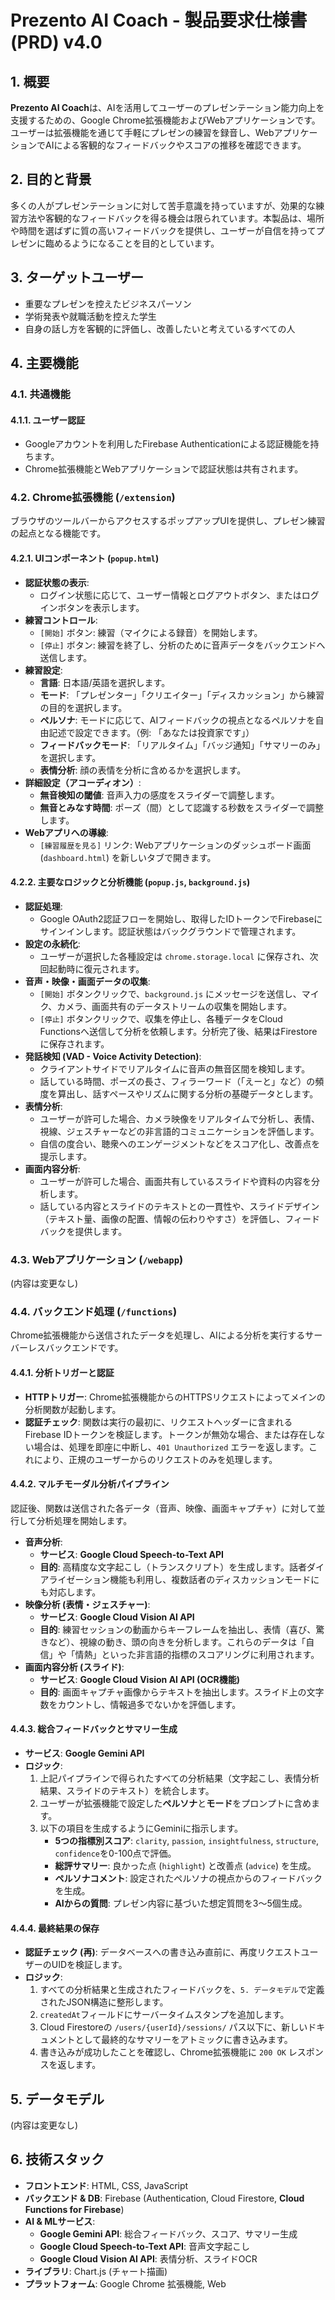 # Prezento AI Coach - 製品要求仕様書 (PRD) v4.0

## 1. 概要

**Prezento AI Coach**は、AIを活用してユーザーのプレゼンテーション能力向上を支援するための、Google Chrome拡張機能およびWebアプリケーションです。ユーザーは拡張機能を通じて手軽にプレゼンの練習を録音し、WebアプリケーションでAIによる客観的なフィードバックやスコアの推移を確認できます。

## 2. 目的と背景

多くの人がプレゼンテーションに対して苦手意識を持っていますが、効果的な練習方法や客観的なフィードバックを得る機会は限られています。本製品は、場所や時間を選ばずに質の高いフィードバックを提供し、ユーザーが自信を持ってプレゼンに臨めるようになることを目的としています。

## 3. ターゲットユーザー

*   重要なプレゼンを控えたビジネスパーソン
*   学術発表や就職活動を控えた学生
*   自身の話し方を客観的に評価し、改善したいと考えているすべての人

## 4. 主要機能

### 4.1. 共通機能

#### 4.1.1. ユーザー認証

*   Googleアカウントを利用したFirebase Authenticationによる認証機能を持ちます。
*   Chrome拡張機能とWebアプリケーションで認証状態は共有されます。

### 4.2. Chrome拡張機能 (`/extension`)

ブラウザのツールバーからアクセスするポップアップUIを提供し、プレゼン練習の起点となる機能です。

#### 4.2.1. UIコンポーネント (`popup.html`)

*   **認証状態の表示**:
    *   ログイン状態に応じて、ユーザー情報とログアウトボタン、またはログインボタンを表示します。
*   **練習コントロール**:
    *   `[開始]` ボタン: 練習（マイクによる録音）を開始します。
    *   `[停止]` ボタン: 練習を終了し、分析のために音声データをバックエンドへ送信します。
*   **練習設定**:
    *   **言語**: 日本語/英語を選択します。
    *   **モード**: 「プレゼンター」「クリエイター」「ディスカッション」から練習の目的を選択します。
    *   **ペルソナ**: モードに応じて、AIフィードバックの視点となるペルソナを自由記述で設定できます。（例: 「あなたは投資家です」）
    *   **フィードバックモード**: 「リアルタイム」「バッジ通知」「サマリーのみ」を選択します。
    *   **表情分析**: 顔の表情を分析に含めるかを選択します。
*   **詳細設定（アコーディオン）**:
    *   **無音検知の閾値**: 音声入力の感度をスライダーで調整します。
    *   **無音とみなす時間**: ポーズ（間）として認識する秒数をスライダーで調整します。
*   **Webアプリへの導線**:
    *   `[練習履歴を見る]` リンク: Webアプリケーションのダッシュボード画面 (`dashboard.html`) を新しいタブで開きます。

#### 4.2.2. 主要なロジックと分析機能 (`popup.js`, `background.js`)

*   **認証処理**:
    *   Google OAuth2認証フローを開始し、取得したIDトークンでFirebaseにサインインします。認証状態はバックグラウンドで管理されます。
*   **設定の永続化**:
    *   ユーザーが選択した各種設定は `chrome.storage.local` に保存され、次回起動時に復元されます。
*   **音声・映像・画面データの収集**:
    *   `[開始]` ボタンクリックで、`background.js` にメッセージを送信し、マイク、カメラ、画面共有のデータストリームの収集を開始します。
    *   `[停止]` ボタンクリックで、収集を停止し、各種データをCloud Functionsへ送信して分析を依頼します。分析完了後、結果はFirestoreに保存されます。
*   **発話検知 (VAD - Voice Activity Detection)**:
    *   クライアントサイドでリアルタイムに音声の無音区間を検知します。
    *   話している時間、ポーズの長さ、フィラーワード（「えーと」など）の頻度を算出し、話すペースやリズムに関する分析の基礎データとします。
*   **表情分析**:
    *   ユーザーが許可した場合、カメラ映像をリアルタイムで分析し、表情、視線、ジェスチャーなどの非言語的コミュニケーションを評価します。
    *   自信の度合い、聴衆へのエンゲージメントなどをスコア化し、改善点を提示します。
*   **画面内容分析**:
    *   ユーザーが許可した場合、画面共有しているスライドや資料の内容を分析します。
    *   話している内容とスライドのテキストとの一貫性や、スライドデザイン（テキスト量、画像の配置、情報の伝わりやすさ）を評価し、フィードバックを提供します。

### 4.3. Webアプリケーション (`/webapp`)

(内容は変更なし)

### 4.4. バックエンド処理 (`/functions`)

Chrome拡張機能から送信されたデータを処理し、AIによる分析を実行するサーバーレスバックエンドです。

#### 4.4.1. 分析トリガーと認証

*   **HTTPトリガー**: Chrome拡張機能からのHTTPSリクエストによってメインの分析関数が起動します。
*   **認証チェック**: 関数は実行の最初に、リクエストヘッダーに含まれるFirebase IDトークンを検証します。トークンが無効な場合、または存在しない場合は、処理を即座に中断し、`401 Unauthorized` エラーを返します。これにより、正規のユーザーからのリクエストのみを処理します。

#### 4.4.2. マルチモーダル分析パイプライン

認証後、関数は送信された各データ（音声、映像、画面キャプチャ）に対して並行して分析処理を開始します。

*   **音声分析**:
    *   **サービス**: **Google Cloud Speech-to-Text API**
    *   **目的**: 高精度な文字起こし（トランスクリプト）を生成します。話者ダイアライゼーション機能も利用し、複数話者のディスカッションモードにも対応します。
*   **映像分析 (表情・ジェスチャー)**:
    *   **サービス**: **Google Cloud Vision AI API**
    *   **目的**: 練習セッションの動画からキーフレームを抽出し、表情（喜び、驚きなど）、視線の動き、頭の向きを分析します。これらのデータは「自信」や「情熱」といった非言語的指標のスコアリングに利用されます。
*   **画面内容分析 (スライド)**:
    *   **サービス**: **Google Cloud Vision AI API (OCR機能)**
    *   **目的**: 画面キャプチャ画像からテキストを抽出します。スライド上の文字数をカウントし、情報過多でないかを評価します。

#### 4.4.3. 総合フィードバックとサマリー生成

*   **サービス**: **Google Gemini API**
*   **ロジック**:
    1.  上記パイプラインで得られたすべての分析結果（文字起こし、表情分析結果、スライドのテキスト）を統合します。
    2.  ユーザーが拡張機能で設定した**ペルソナ**と**モード**をプロンプトに含めます。
    3.  以下の項目を生成するようにGeminiに指示します。
        *   **5つの指標別スコア**: `clarity`, `passion`, `insightfulness`, `structure`, `confidence`を0-100点で評価。
        *   **総評サマリー**: 良かった点 (`highlight`) と改善点 (`advice`) を生成。
        *   **ペルソナコメント**: 設定されたペルソナの視点からのフィードバックを生成。
        *   **AIからの質問**: プレゼン内容に基づいた想定質問を3〜5個生成。

#### 4.4.4. 最終結果の保存

*   **認証チェック (再)**: データベースへの書き込み直前に、再度リクエストユーザーのUIDを検証します。
*   **ロジック**:
    1.  すべての分析結果と生成されたフィードバックを、`5. データモデル`で定義されたJSON構造に整形します。
    2.  `createdAt`フィールドにサーバータイムスタンプを追加します。
    3.  Cloud Firestoreの `/users/{userId}/sessions/` パス以下に、新しいドキュメントとして最終的なサマリーをアトミックに書き込みます。
    4.  書き込みが成功したことを確認し、Chrome拡張機能に `200 OK` レスポンスを返します。

## 5. データモデル

(内容は変更なし)

## 6. 技術スタック

*   **フロントエンド**: HTML, CSS, JavaScript
*   **バックエンド & DB**: Firebase (Authentication, Cloud Firestore, **Cloud Functions for Firebase**)
*   **AI & MLサービス**:
    *   **Google Gemini API**: 総合フィードバック、スコア、サマリー生成
    *   **Google Cloud Speech-to-Text API**: 音声文字起こし
    *   **Google Cloud Vision AI API**: 表情分析、スライドOCR
*   **ライブラリ**: Chart.js (チャート描画)
*   **プラットフォーム**: Google Chrome 拡張機能, Web